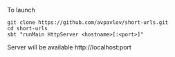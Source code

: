 To launch
  
    git clone https://github.com/avpavlov/short-urls.git
    cd short-urls
    sbt "runMain HttpServer <hostname>[:<port>]"

Server will be available http://localhost:port
